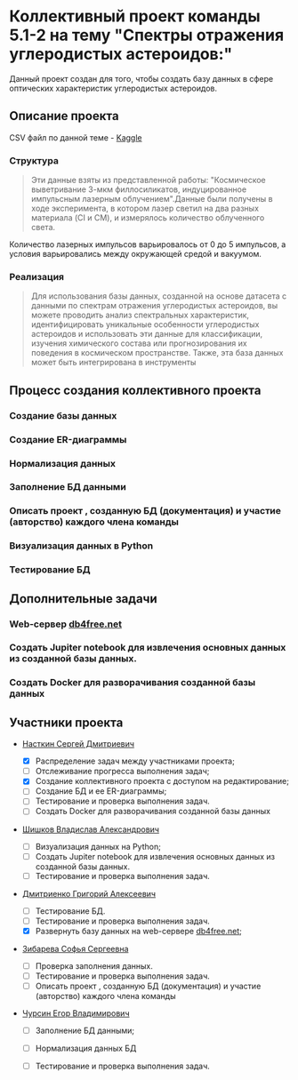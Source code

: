 # Коллективный проект команды 5.1-2 на тему "Спектры отражения углеродистых астероидов:"

Данный проект создан для того, чтобы создать базу данных в сфере оптических характеристик углеродистых астероидов.

## Описание проекта

CSV файл по данной теме - [Kaggle](https://www.kaggle.com/datasets/fedesoriano/heart-failure-prediction)

### Структура
>Эти данные взяты из представленной работы: "Космическое выветривание 3-мкм филлосиликатов, индуцированное импульсным лазерным
облучением".Данные были получены в ходе эксперимента, в котором лазер светил на два разных материала (CI и CM), и измерялось количество облученного света.

Количество лазерных импульсов варьировалось от 0 до 5 импульсов, а условия варьировались между окружающей средой и вакуумом.

### Реализация
>Для использования базы данных, созданной на основе датасета с данными по спектрам отражения углеродистых астероидов, вы можете проводить анализ спектральных характеристик, идентифицировать уникальные особенности углеродистых астероидов и использовать эти данные для классификации, 
>изучения химического состава или прогнозирования их поведения в космическом пространстве.
>Также, эта база данных может быть интегрирована в инструменты 

## Процесс создания коллективного проекта

### Создание базы данных
>

### Создание ER-диаграммы
>

### Нормализация данных
>

### Заполнение БД данными
>
### Описать проект , созданную БД (документация) и участие (авторство) каждого члена команды
>
### Визуализация данных в Python
>
### Тестирование БД
>

## Дополнительные задачи

### Web-сервер [db4free.net](https://db4free.net/)
>

### Создать Jupiter notebook для извлечения основных данных из созданной базы данных.
>
### Создать Docker для разворачивания созданной базы данных
>



## Участники проекта 

* [Насткин Сергей Дмитриевич ](https://github.com/nstk24)

    - [x] Распределение задач между участниками проекта;
    - [ ] Отслеживание прогресса выполнения задач;
    - [x] Создание коллективного проекта с доступом на редактирование;
    - [ ]  Создание БД и ее ER-диаграммы;
    - [ ] Тестирование и проверка выполнения задач.
    - [ ] Создать Docker для разворачивания созданной базы данных
    
* [Шишков Владислав Александрович ](https://github.com/MiniHero95)
  
    - [ ] Визуализация данных на Python;
    - [ ] Создать Jupiter notebook для извлечения основных данных из созданной базы данных.
    - [ ] Тестирование и проверка выполнения задач.
   
* [Дмитриенко Григорий Алексеевич](https://github.com/tenitskayav)
  
    - [ ] Тестирование БД.
    - [ ] Тестирование и проверка выполнения задач.
    - [x] Развернуть базу данных на web-сервере [db4free.net](https://db4free.net/);

* [Зибарева Софья Сергеевна](https://github.com/2022-02150)

    - [ ] Проверка заполнения данных.
    - [ ] Тестирование и проверка выполнения задач.
    - [ ] Описать проект , созданную БД (документация) и участие (авторство) каждого члена команды

* [Чурсин Егор Владимирович](https://github.com/EhorChursin)
    - [ ]  Заполнение БД данными;
    - [ ]  Нормализация данных БД
    - [ ]  Тестирование и проверка выполнения задач.
  
    
  
